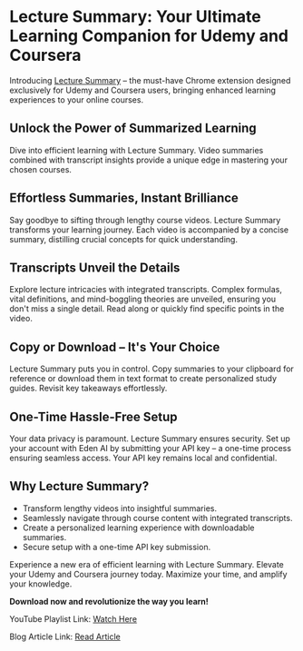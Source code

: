 # Lecture Summary: Your Ultimate Learning Companion for Udemy and Coursera

Introducing [Lecture Summary](https://chrome.google.com/webstore/detail/speedysynopsis/mnejhfjohfbgdoadgjmfigodfagokeme?gclid=Cj0KCQjwrfymBhCTARIsADXTabkhCVR6HhP-QqZ9VUOx6Q8VGSQeF6AnPrSByTXhznQOkJHtQwXT5oEaAjujEALw_wcB)  – the must-have Chrome extension designed exclusively for Udemy and Coursera users, bringing enhanced learning experiences to your online courses.

## Unlock the Power of Summarized Learning

Dive into efficient learning with Lecture Summary. Video summaries combined with transcript insights provide a unique edge in mastering your chosen courses. 

## Effortless Summaries, Instant Brilliance

Say goodbye to sifting through lengthy course videos. Lecture Summary transforms your learning journey. Each video is accompanied by a concise summary, distilling crucial concepts for quick understanding.

## Transcripts Unveil the Details

Explore lecture intricacies with integrated transcripts. Complex formulas, vital definitions, and mind-boggling theories are unveiled, ensuring you don't miss a single detail. Read along or quickly find specific points in the video.

## Copy or Download – It's Your Choice

Lecture Summary puts you in control. Copy summaries to your clipboard for reference or download them in text format to create personalized study guides. Revisit key takeaways effortlessly.

## One-Time Hassle-Free Setup

Your data privacy is paramount. Lecture Summary ensures security. Set up your account with Eden AI by submitting your API key – a one-time process ensuring seamless access. Your API key remains local and confidential.

## Why Lecture Summary?

- Transform lengthy videos into insightful summaries.
- Seamlessly navigate through course content with integrated transcripts.
- Create a personalized learning experience with downloadable summaries.
- Secure setup with a one-time API key submission.

Experience a new era of efficient learning with Lecture Summary. Elevate your Udemy and Coursera journey today. Maximize your time, and amplify your knowledge.

**Download now and revolutionize the way you learn!**

YouTube Playlist Link: [Watch Here](https://www.youtube.com/watch?v=cLPZYB5cC64&list=PLeUrodOeaxgThsT3IfYQodpR7qRYzlMDF&index=1&ab_channel=Shishir)

Blog Article Link: [Read Article](https://shishirchaurasiya.hashnode.dev/easy-steps-to-sign-up-on-eden-ai-and-access-your-api-key)




